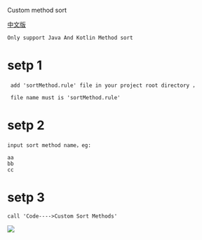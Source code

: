 Custom method sort

[中文版](README_zh.md)

	Only support Java And Kotlin Method sort


# setp 1

	 add 'sortMethod.rule' file in your project root directory ，

     file name must is 'sortMethod.rule' 

# setp 2

	input sort method name，eg:
	
	aa
	bb
	cc


# setp 3

	call 'Code---->Custom Sort Methods'

<img src="https://i.imgur.com/OvsA3Zj.gif"/>




